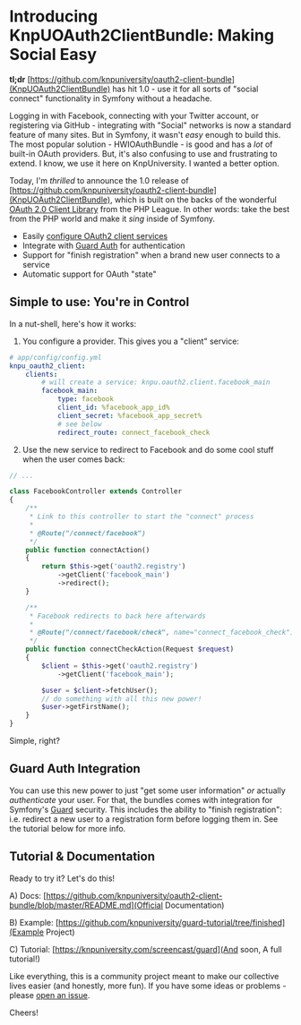 # Introducing KnpUOAuth2ClientBundle: Making Social Easy

**tl;dr** [https://github.com/knpuniversity/oauth2-client-bundle](KnpUOAuth2ClientBundle)
has hit 1.0 - use it for all sorts of "social connect" functionality in Symfony
without a headache.

Logging in with Facebook, connecting with your Twitter account, or registering via
GitHub - integrating with "Social" networks is now a standard feature of many sites.
But in Symfony, it wasn't *easy* enough to build this. The most popular solution - 
HWIOAuthBundle - is good and has a *lot* of built-in OAuth providers. But, it's also
confusing to use and frustrating to extend. I know, we use it here on KnpUniversity.
I wanted a better option.

Today, I'm *thrilled* to announce the 1.0 release of [https://github.com/knpuniversity/oauth2-client-bundle](KnpUOAuth2ClientBundle),
which is built on the backs of the wonderful [OAuth 2.0 Client Library](https://github.com/thephpleague/oauth2-client)
from the PHP League. In other words: take the best from the PHP world and make it
*sing* inside of Symfony.

* Easily [configure OAuth2 client services](#config-usage)
* Integrate with [Guard Auth](#guard-auth) for authentication
* Support for "finish registration" when a brand new user connects to a service
* Automatic support for OAuth "state"

<a name="config-usage"></a>

## Simple to use: You're in Control

In a nut-shell, here's how it works:

1) You configure a provider. This gives you a "client" service:

```yml
# app/config/config.yml
knpu_oauth2_client:
    clients:
        # will create a service: knpu.oauth2.client.facebook_main
        facebook_main:
            type: facebook
            client_id: %facebook_app_id%
            client_secret: %facebook_app_secret%
            # see below
            redirect_route: connect_facebook_check
```

2) Use the new service to redirect to Facebook and do some cool stuff when the
   user comes back:

```php
// ...

class FacebookController extends Controller
{
    /**
     * Link to this controller to start the "connect" process
     *
     * @Route("/connect/facebook")
     */
    public function connectAction()
    {
        return $this->get('oauth2.registry')
            ->getClient('facebook_main')
            ->redirect();
    }

    /**
     * Facebook redirects to back here afterwards
     *
     * @Route("/connect/facebook/check", name="connect_facebook_check")
     */
    public function connectCheckAction(Request $request)
    {
        $client = $this->get('oauth2.registry')
            ->getClient('facebook_main');

        $user = $client->fetchUser();
        // do something with all this new power!
        $user->getFirstName();
    }
}
```

Simple, right?

<a name="guard-auth"></a>

## Guard Auth Integration

You can use this new power to just "get some user information" *or* actually *authenticate*
your user. For that, the bundles comes with integration for Symfony's [Guard](https://knpuniversity.com/screencast/guard)
security. This includes the ability to "finish registration": i.e. redirect a new
user to a registration form before logging them in. See the tutorial below for more
info.

## Tutorial & Documentation

Ready to try it? Let's do this!

A) Docs: [https://github.com/knpuniversity/oauth2-client-bundle/blob/master/README.md](Official Documentation)

B) Example: [https://github.com/knpuniversity/guard-tutorial/tree/finished](Example Project)

C) Tutorial: [https://knpuniversity.com/screencast/guard](And soon, A full tutorial!)

Like everything, this is a community project meant to make our collective lives
easier (and honestly, more fun). If you have some ideas or problems - please
[open an issue](https://github.com/knpuniversity/oauth2-client-bundle/issues).

Cheers!

